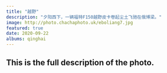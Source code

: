 ```yaml
---
title: "越野"
description: "夕阳西下，一辆福特F150越野皮卡卷起尘土飞驰在俄博梁。"
image: http://photo.chachaphoto.uk/eboliang7.jpg
featured: true
date: 2020-09-22
albums: qinghai
---
```


## This is the full description of the photo.
